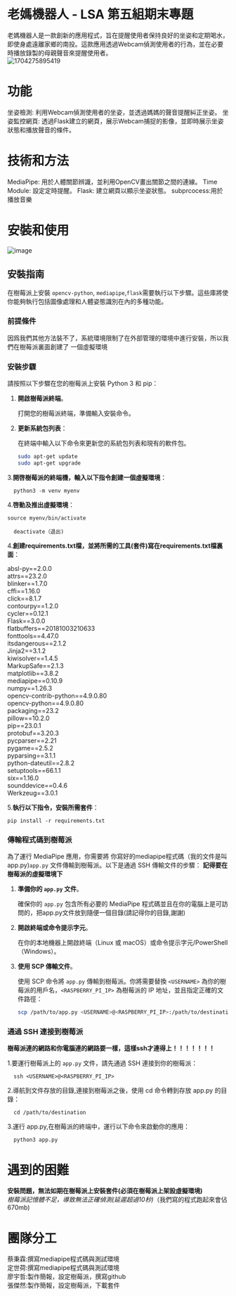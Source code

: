 # 老媽機器人 - LSA 第五組期末專題
老媽機器人是一款創新的應用程式，旨在提醒使用者保持良好的坐姿和定期喝水，即使身處遠離家鄉的南投。這款應用透過Webcam偵測使用者的行為，並在必要時播放錄製的母親聲音來提醒使用者。  
![1704275895419](https://github.com/yuzher33/LSA/assets/151426386/c14fb4d7-cb85-4ac4-9b22-6377ea2bc006)

# 功能
坐姿檢測: 利用Webcam偵測使用者的坐姿，並透過媽媽的聲音提醒糾正坐姿。
坐姿監控網頁: 透過Flask建立的網頁，展示Webcam捕捉的影像，並即時展示坐姿狀態和播放聲音的條件。

# 技術和方法
MediaPipe: 用於人體關節辨識，並利用OpenCV畫出關節之間的連線。
Time Module: 設定定時提醒。
Flask: 建立網頁以顯示坐姿狀態。
subprcocess:用於播放音樂
# 安裝和使用
![image](https://github.com/yuzher33/LSA/assets/151426386/367c9d21-7dd0-4316-ac56-d99c16facbe9)

## 安裝指南

在樹莓派上安裝 `opencv-python`, `mediapipe`,`flask`需要執行以下步驟。這些庫將使你能夠執行包括圖像處理和人體姿態識別在內的多種功能。

### 前提條件

因爲我們其他方法裝不了，系統環境限制了在外部管理的環境中進行安裝，所以我們在樹莓派裏面創建了
一個虛擬環境
### 安裝步驟

請按照以下步驟在您的樹莓派上安裝 Python 3 和 pip：

1. **開啟樹莓派終端**。
   
   打開您的樹莓派終端，準備輸入安裝命令。

2. **更新系統包列表**：

   在終端中輸入以下命令來更新您的系統包列表和現有的軟件包。
   
   ```bash
   sudo apt-get update
   sudo apt-get upgrade
   
3.**開啓樹莓派的終端機，輸入以下指令創建一個虛擬環境**：
   
      python3 -m venv myenv   
   
4.**啓動及推出虛擬環境**：
   
    source myenv/bin/activate
   
      deactivate（退出)    
   
4.**創建requirements.txt檔，並將所需的工具(套件)寫在requirements.txt檔裏面**：
   
absl-py==2.0.0  
attrs==23.2.0  
blinker==1.7.0  
cffi==1.16.0  
click==8.1.7  
contourpy==1.2.0  
cycler==0.12.1  
Flask==3.0.0  
flatbuffers==20181003210633  
fonttools==4.47.0  
itsdangerous==2.1.2  
Jinja2==3.1.2  
kiwisolver==1.4.5  
MarkupSafe==2.1.3  
matplotlib==3.8.2  
mediapipe==0.10.9  
numpy==1.26.3  
opencv-contrib-python==4.9.0.80  
opencv-python==4.9.0.80  
packaging==23.2  
pillow==10.2.0  
pip==23.0.1  
protobuf==3.20.3  
pycparser==2.21  
pygame==2.5.2  
pyparsing==3.1.1  
python-dateutil==2.8.2  
setuptools==66.1.1  
six==1.16.0  
sounddevice==0.4.6  
Werkzeug==3.0.1        

5.**執行以下指令，安裝所需套件**：
   
    pip install -r requirements.txt    
   
### 傳輸程式碼到樹莓派

為了運行 MediaPipe 應用，你需要將 你寫好的mediapipe程式碼（我的文件是叫app.py)`app.py` 文件傳輸到樹莓派。以下是通過 SSH 傳輸文件的步驟：
**記得要在樹莓派的虛擬環境下**
1. **準備你的 `app.py` 文件**。

   確保你的 `app.py` 包含所有必要的 MediaPipe 程式碼並且在你的電腦上是可訪問的，把app.py文件放到隨便一個目錄(請記得你的目錄,謝謝)

2. **開啟終端或命令提示字元**。

   在你的本地機器上開啟終端（Linux 或 macOS）或命令提示字元/PowerShell（Windows）。

3. **使用 SCP 傳輸文件**。

   使用 SCP 命令將 `app.py` 傳輸到樹莓派。你將需要替換 `<USERNAME>` 為你的樹莓派的用戶名，`<RASPBERRY_PI_IP>` 為樹莓派的 IP 地址，並且指定正確的文件路徑：

   ```bash
   scp /path/to/app.py <USERNAME>@<RASPBERRY_PI_IP>:/path/to/destination

### 通過 SSH 連接到樹莓派

   **樹莓派連的網路和你電腦連的網路要一樣，這樣ssh才連得上！！！！！！！**
   
   1.要運行樹莓派上的 `app.py` 文件，請先通過 SSH 連接到你的樹莓派：

  
      ssh <USERNAME>@<RASPBERRY_PI_IP>


   2.導航到文件存放的目錄,連接到樹莓派之後，使用 cd 命令轉到存放 app.py 的目錄：

  
      cd /path/to/destination


   3.運行 app.py,在樹莓派的終端中，運行以下命令來啟動你的應用：

  
      python3 app.py

# 遇到的困難  
**安裝問題，無法如期在樹莓派上安裝套件(必須在樹莓派上架設虛擬環境)**  
*樹莓派記憶體不足，導致無法正確偵測(延遲超過10秒)*（我們寫的程式跑起來會佔670mb)


# 團隊分工
蔡秉霖:撰寫mediapipe程式碼與測試環境  
定世荷:撰寫mediapipe程式碼與測試環境  
廖宇哲:製作簡報，設定樹莓派，撰寫github  
張傑然:製作簡報，設定樹莓派，下載套件  
